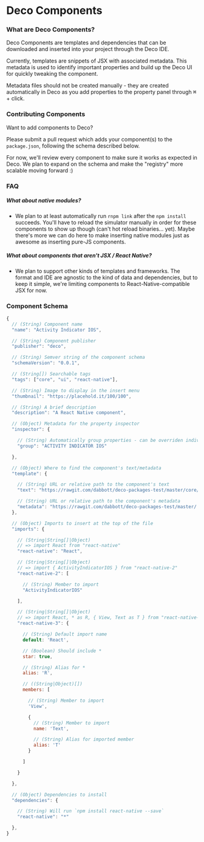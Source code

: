 # Deco Components

### What are Deco Components?

Deco Components are templates and dependencies that can be downloaded and inserted into your project through the Deco IDE.

Currently, templates are snippets of JSX with associated metadata. This metadata is used to identify important properties and build up the Deco UI for quickly tweaking the component.

Metadata files should not be created manually - they are created automatically in Deco as you add properties to the property panel through <kbd>⌘</kbd> + click.

### Contributing Components

Want to add components to Deco?

Please submit a pull request which adds your component(s) to the `package.json`, following the schema described below.

For now, we'll review every component to make sure it works as expected in Deco. We plan to expand on the schema and make the "registry" more scalable moving forward :)

### FAQ

##### What about native modules?

* We plan to at least automatically run `rnpm link` after the `npm install` succeeds. You'll have to reload the simulator manually in order for these components to show up though (can't hot reload binaries... yet). Maybe there's more we can do here to make inserting native modules just as awesome as inserting pure-JS components.

##### What about components that aren't JSX / React Native?

* We plan to support other kinds of templates and frameworks. The format and IDE are agnostic to the kind of data and dependencies, but to keep it simple, we're limiting components to React-Native-compatible JSX for now.

### Component Schema

```javascript
{
  // (String) Component name
  "name": "Activity Indicator IOS",

  // (String) Component publisher
  "publisher": "deco",

  // (String) Semver string of the component schema
  "schemaVersion": "0.0.1",

  // (String[]) Searchable tags
  "tags": ["core", "ui", "react-native"],

  // (String) Image to display in the insert menu
  "thumbnail": "https://placehold.it/100/100",

  // (String) A brief description
  "description": "A React Native component",

  // (Object) Metadata for the property inspector
  "inspector": {

    // (String) Automatically group properties - can be overriden individually
    "group": "ACTIVITY INDICATOR IOS"

  },

  // (Object) Where to find the component's text/metadata
  "template": {

    // (String) URL or relative path to the component's text
    "text": "https://rawgit.com/dabbott/deco-packages-test/master/core/ActivityIndicatorIOS.jsx",

    // (String) URL or relative path to the component's metadata
    "metadata": "https://rawgit.com/dabbott/deco-packages-test/master/.deco/core/ActivityIndicatorIOS.jsx.deco"
  },

  // (Object) Imports to insert at the top of the file
  "imports": {

    // (String|String[]|Object)
    // => import React from "react-native"
    "react-native": "React",

    // (String|String[]|Object)
    // => import { ActivityIndicatorIOS } from "react-native-2"
    "react-native-2": [

      // (String) Member to import
      "ActivityIndicatorIOS"

    ],

    // (String|String[]|Object)
    // => import React, * as R, { View, Text as T } from "react-native-3"
    "react-native-3": {

      // (String) Default import name
      default: 'React',

      // (Boolean) Should include *
      star: true,

      // (String) Alias for *
      alias: 'R',

      // ((String|Object)[])
      members: [

        // (String) Member to import
        'View',

        {
          // (String) Member to import
          name: 'Text',

          // (String) Alias for imported member
          alias: 'T'
        }

      ]

    }

  },

  // (Object) Dependencies to install
  "dependencies": {

    // (String) Will run `npm install react-native --save`
    "react-native": "*"

  },
}
```

